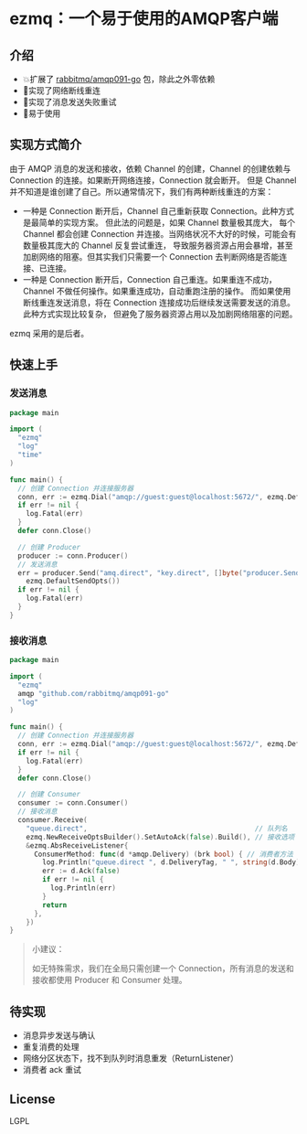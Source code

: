 # ezmq：一个易于使用的AMQP客户端

介绍
---
* 💥扩展了 [rabbitmq/amqp091-go](https://github.com/rabbitmq/amqp091-go) 包，除此之外零依赖
* 💪实现了网络断线重连
* 💎实现了消息发送失败重试
* 🎈易于使用

实现方式简介
---
由于 AMQP 消息的发送和接收，依赖 Channel 的创建，Channel 的创建依赖与 Connection 的连接。如果断开网络连接，Connection 就会断开。
但是 Channel 并不知道是谁创建了自己。所以通常情况下，我们有两种断线重连的方案：

* 一种是 Connection 断开后，Channel 自己重新获取 Connection。此种方式是最简单的实现方案。
  但此法的问题是，如果 Channel 数量极其庞大，
  每个 Channel 都会创建 Connection 并连接。当网络状况不大好的时候，可能会有数量极其庞大的 Channel 反复尝试重连，
  导致服务器资源占用会暴增，甚至加剧网络的阻塞。但其实我们只需要一个 Connection 去判断网络是否能连接、已连接。
* 一种是 Connection 断开后，Connection 自己重连。如果重连不成功，Channel 不做任何操作。如果重连成功，自动重跑注册的操作。
  而如果使用断线重连发送消息，将在 Connection 连接成功后继续发送需要发送的消息。此种方式实现比较复杂，
  但避免了服务器资源占用以及加剧网络阻塞的问题。

ezmq 采用的是后者。

快速上手
---

### 发送消息

```go
package main

import (
  "ezmq"
  "log"
  "time"
)

func main() {
  // 创建 Connection 并连接服务器
  conn, err := ezmq.Dial("amqp://guest:guest@localhost:5672/", ezmq.DefaultTimesRetry())
  if err != nil {
    log.Fatal(err)
  }
  defer conn.Close()

  // 创建 Producer
  producer := conn.Producer()
  // 发送消息
  err = producer.Send("amq.direct", "key.direct", []byte("producer.Send() | "+time.Now().Format("2006-01-02 15:04:05")),
    ezmq.DefaultSendOpts())
  if err != nil {
    log.Fatal(err)
  }
}

```

### 接收消息

```go
package main

import (
  "ezmq"
  amqp "github.com/rabbitmq/amqp091-go"
  "log"
)

func main() {
  // 创建 Connection 并连接服务器
  conn, err := ezmq.Dial("amqp://guest:guest@localhost:5672/", ezmq.DefaultTimesRetry())
  if err != nil {
    log.Fatal(err)
  }
  defer conn.Close()

  // 创建 Consumer
  consumer := conn.Consumer()
  // 接收消息
  consumer.Receive(
    "queue.direct",                                         // 队列名
    ezmq.NewReceiveOptsBuilder().SetAutoAck(false).Build(), // 接收选项
    &ezmq.AbsReceiveListener{
      ConsumerMethod: func(d *amqp.Delivery) (brk bool) { // 消费者方法
        log.Println("queue.direct ", d.DeliveryTag, " ", string(d.Body))
        err := d.Ack(false)
        if err != nil {
          log.Println(err)
        }
        return
      },
    })
}

```

> 小建议：
> 
> 如无特殊需求，我们在全局只需创建一个 Connection，所有消息的发送和接收都使用 Producer 和 Consumer 处理。

待实现
---

* 消息异步发送与确认
* 重复消费的处理
* 网络分区状态下，找不到队列时消息重发（ReturnListener）
* 消费者 ack 重试

License
---

LGPL